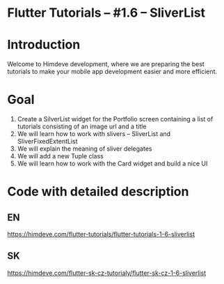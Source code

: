 # Flutter Tutorials – #1.6 – SliverList

# Introduction

Welcome to Himdeve development, where we are preparing the best tutorials to make your mobile app development easier and more efficient.

# Goal

1. Create a SilverList widget for the Portfolio screen containing a list of tutorials consisting of an image url and a title
2. We will learn how to work with slivers – SliverList and SliverFixedExtentList
3. We will explain the meaning of sliver delegates
4. We will add a new Tuple class
5. We will learn how to work with the Card widget and build a nice UI

# Code with detailed description

## EN

https://himdeve.com/flutter-tutorials/flutter-tutorials-1-6-sliverlist

## SK

https://himdeve.com/flutter-sk-cz-tutorialy/flutter-sk-cz-1-6-sliverlist
